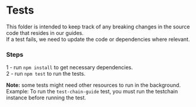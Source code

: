 # Tests
 
This folder is intended to keep track of any breaking changes in the source code that resides in our guides.    
If a test fails, we need to update the code or dependencies where relevant. 

### Steps
1 - run `npm install` to get necessary dependencies.    
2 - run `npm test` to run the tests.

**Note:** some tests might need other resources to run in the background.     
Example: To run the `test-chain-guide` test, you must run the testchain instance before running the test. 